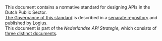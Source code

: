 This document contains a normative standard for designing APIs in the Dutch Public Sector.  
[The Governance of this standard](https://publicatie.centrumvoorstandaarden.nl/api/adr-beheer/) is described in a [separate repository](https://github.com/Logius-standaarden/ADR-Beheermodel) and published by Logius.  
This document is part of the *Nederlandse API Strategie*, which consists of [three distinct documents](https://www.geonovum.nl/themas/kennisplatform-apis#APIStrategie).  